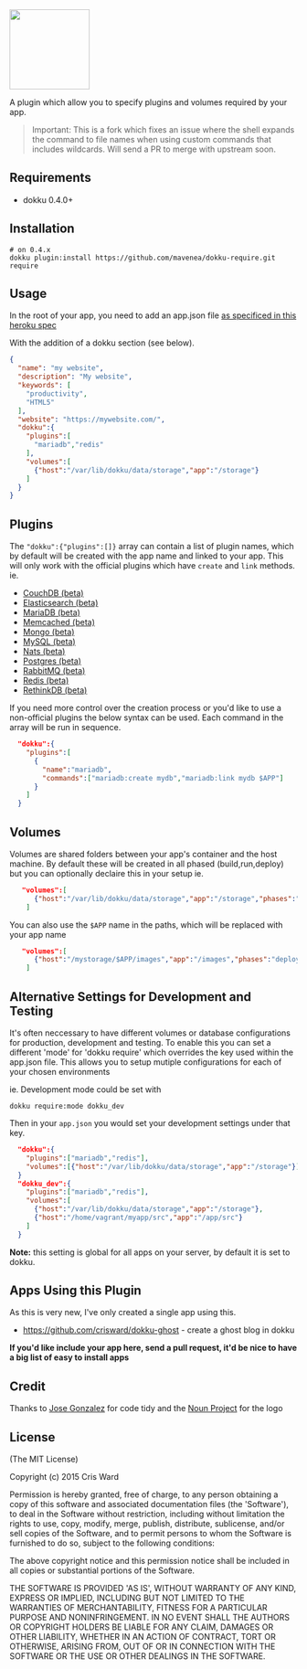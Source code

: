 <img src="https://cdn.rawgit.com/crisward/dokku-require/master/require-logo.svg" height="140"/>

A plugin which allow you to specify plugins and volumes
required by your app.

> Important: This is a fork which fixes an issue where the shell expands the command to file names when using custom commands that includes wildcards. Will send a PR to merge with upstream soon.

## Requirements

* dokku 0.4.0+

## Installation

```
# on 0.4.x
dokku plugin:install https://github.com/mavenea/dokku-require.git require
```

## Usage

In the root of your app, you need to add an app.json file [as specificed in this heroku spec](https://devcenter.heroku.com/articles/app-json-schema#schema-reference)

With the addition of a dokku section (see below). 

```json
{
  "name": "my website",
  "description": "My website",
  "keywords": [
    "productivity",
    "HTML5"
  ],
  "website": "https://mywebsite.com/",
  "dokku":{
    "plugins":[
      "mariadb","redis"
    ],
    "volumes":[
      {"host":"/var/lib/dokku/data/storage","app":"/storage"}
    ]
  }
}
```

## Plugins

The `"dokku":{"plugins":[]}` array can contain a list of plugin names, which 
by default will be created with the app name and linked to your app.
This will only work with the official plugins which have `create` and `link` methods.
ie.

* [CouchDB (beta)](https://github.com/dokku/dokku-couchdb)                     
* [Elasticsearch (beta)](https://github.com/dokku/dokku-elasticsearch-plugin)  
* [MariaDB (beta)](https://github.com/dokku/dokku-mariadb-plugin)              
* [Memcached (beta)](https://github.com/dokku/dokku-memcached-plugin)          
* [Mongo (beta)](https://github.com/dokku/dokku-mongo-plugin)                  
* [MySQL (beta)](https://github.com/dokku/dokku-mysql-plugin)                  
* [Nats (beta)](https://github.com/dokku/dokku-nats)                           
* [Postgres (beta)](https://github.com/dokku/dokku-postgres-plugin)            
* [RabbitMQ (beta)](https://github.com/dokku/dokku-rabbitmq-plugin)            
* [Redis (beta)](https://github.com/dokku/dokku-redis-plugin)                  
* [RethinkDB (beta)](https://github.com/dokku/dokku-rethinkdb-plugin)   

If you need more control over the creation process or you'd like to use
a non-official plugins the below syntax can be used. Each command in the
array will be run in sequence.

```json
  "dokku":{
    "plugins":[
      {
        "name":"mariadb",
        "commands":["mariadb:create mydb","mariadb:link mydb $APP"]
      }
    ]
  }
```

## Volumes

Volumes are shared folders between your app's container and the host machine.
By default these will be created in all phased (build,run,deploy) but you can optionally declaire this in your setup
ie.
```json
   "volumes":[
      {"host":"/var/lib/dokku/data/storage","app":"/storage","phases":"build,deploy"}
    ]
```
You can also use the `$APP` name in the paths, which will be replaced with your app name
```json
   "volumes":[
      {"host":"/mystorage/$APP/images","app":"/images","phases":"deploy"}
    ]
```



## Alternative Settings for Development and Testing

It's often neccessary to have different volumes or database configurations
for production, development and testing. To enable this you can set a different 'mode'
for 'dokku require' which overrides the key used within the app.json file.
This allows you to setup mutiple configurations for each of your chosen environments

ie. Development mode could be set with
```
dokku require:mode dokku_dev
```
Then in your `app.json` you would set your development settings under that key.

```json
  "dokku":{
    "plugins":["mariadb","redis"],
    "volumes":[{"host":"/var/lib/dokku/data/storage","app":"/storage"}]
  }
  "dokku_dev":{
    "plugins":["mariadb","redis"],
    "volumes":[
      {"host":"/var/lib/dokku/data/storage","app":"/storage"},
      {"host":"/home/vagrant/myapp/src","app":"/app/src"}
    ]
  }
```

**Note:** this setting is global for all apps on your server, by default it is set to dokku.


## Apps Using this Plugin

As this is very new, I've only created a single app using this. 

* https://github.com/crisward/dokku-ghost - create a ghost blog in dokku

**If you'd like include your app here, send a pull request, it'd be nice to have a big list of easy to install apps**

## Credit


Thanks to [Jose Gonzalez](https://github.com/josegonzalez) for code tidy
and the [Noun Project](https://thenounproject.com/) for the logo

## License

(The MIT License)

Copyright (c) 2015 Cris Ward

Permission is hereby granted, free of charge, to any person obtaining a copy of this software and associated documentation files (the 'Software'), to deal in the Software without restriction, including without limitation the rights to use, copy, modify, merge, publish, distribute, sublicense, and/or sell copies of the Software, and to permit persons to whom the Software is furnished to do so, subject to the following conditions:

The above copyright notice and this permission notice shall be included in all copies or substantial portions of the Software.

THE SOFTWARE IS PROVIDED 'AS IS', WITHOUT WARRANTY OF ANY KIND, EXPRESS OR IMPLIED, INCLUDING BUT NOT LIMITED TO THE WARRANTIES OF MERCHANTABILITY, FITNESS FOR A PARTICULAR PURPOSE AND NONINFRINGEMENT. IN NO EVENT SHALL THE AUTHORS OR COPYRIGHT HOLDERS BE LIABLE FOR ANY CLAIM, DAMAGES OR OTHER LIABILITY, WHETHER IN AN ACTION OF CONTRACT, TORT OR OTHERWISE, ARISING FROM, OUT OF OR IN CONNECTION WITH THE SOFTWARE OR THE USE OR OTHER DEALINGS IN THE SOFTWARE.
